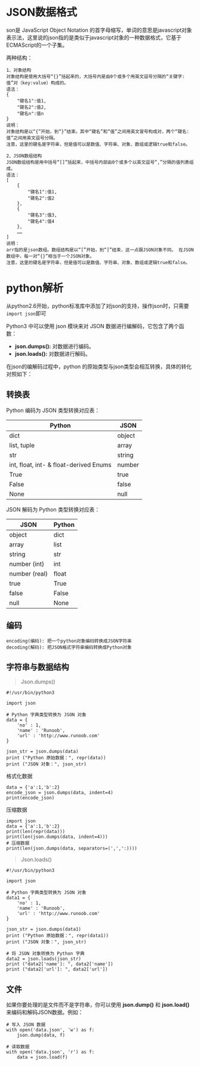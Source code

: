 # JSON数据格式

son是 JavaScript Object Notation 的首字母缩写，单词的意思是javascript对象表示法，这里说的json指的是类似于javascript对象的一种数据格式，它基于ECMAScript的一个子集。

两种结构：

```
1、对象结构
对象结构是使用大括号“{}”括起来的，大括号内是由0个或多个用英文逗号分隔的“关键字:值”对（key:value）构成的。
语法：
{
    "键名1":值1,
    "键名2":值2,
    "键名n":值n
}
说明：
对象结构是以“{”开始，到“}”结束。其中“键名”和“值”之间用英文冒号构成对，两个“键名:值”之间用英文逗号分隔。
注意，这里的键名是字符串，但是值可以是数值、字符串、对象、数组或逻辑true和false。

2、JSON数组结构
JSON数组结构是用中括号“[]”括起来，中括号内部由0个或多个以英文逗号“,”分隔的值列表组成。
语法：
[
    {
        "键名1":值1,
        "键名2":值2
    },
    {
        "键名3":值3,
        "键名4":值4
    },
    ……
]
说明：
arr指的是json数组。数组结构是以“[”开始，到“]”结束，这一点跟JSON对象不同。 在JSON数组中，每一对“{}”相当于一个JSON对象。 
注意，这里的键名是字符串，但是值可以是数值、字符串、对象、数组或逻辑true和false。
```

# python解析

从python2.6开始，python标准库中添加了对json的支持，操作json时，只需要`import json`即可

Python3 中可以使用 json 模块来对 JSON 数据进行编解码，它包含了两个函数：

- **json.dumps():** 对数据进行编码。
- **json.loads():** 对数据进行解码。

在json的编解码过程中，python 的原始类型与json类型会相互转换，具体的转化对照如下：

## 转换表

Python 编码为 JSON 类型转换对应表：

| Python                                 | JSON   |
| -------------------------------------- | ------ |
| dict                                   | object |
| list, tuple                            | array  |
| str                                    | string |
| int, float, int- & float-derived Enums | number |
| True                                   | true   |
| False                                  | false  |
| None                                   | null   |

JSON 解码为 Python 类型转换对应表：

| JSON          | Python |
| ------------- | ------ |
| object        | dict   |
| array         | list   |
| string        | str    |
| number (int)  | int    |
| number (real) | float  |
| true          | True   |
| false         | False  |
| null          | None   |

## 编码

```
encoding(编码): 把一个python对象编码转换成JSON字符串
decoding(解码): 把JSON格式字符串编码转换成Python对象
```

## 字符串与数据结构

> Json.dumps()

```
#!/usr/bin/python3

import json

# Python 字典类型转换为 JSON 对象
data = {
    'no' : 1,
    'name' : 'Runoob',
    'url' : 'http://www.runoob.com'
}

json_str = json.dumps(data)
print ("Python 原始数据：", repr(data))
print ("JSON 对象：", json_str)
```

格式化数据

```
data = {'a':1,'b':2}
encode_json = json.dumps(data, indent=4)
print(encode_json)
```

压缩数据

```
import json
data = {'a':1,'b':2}
print(len(repr(data)))
print(len(json.dumps(data, indent=4)))
# 压缩数据
print(len(json.dumps(data, separators=(',',':))))
```

> Json.loads()

```
#!/usr/bin/python3

import json

# Python 字典类型转换为 JSON 对象
data1 = {
    'no' : 1,
    'name' : 'Runoob',
    'url' : 'http://www.runoob.com'
}

json_str = json.dumps(data1)
print ("Python 原始数据：", repr(data1))
print ("JSON 对象：", json_str)

# 将 JSON 对象转换为 Python 字典
data2 = json.loads(json_str)
print ("data2['name']: ", data2['name'])
print ("data2['url']: ", data2['url'])
```

## 文件

如果你要处理的是文件而不是字符串，你可以使用 **json.dump()** 和 **json.load()** 来编码和解码JSON数据。例如：

```
# 写入 JSON 数据
with open('data.json', 'w') as f:
    json.dump(data, f)

# 读取数据
with open('data.json', 'r') as f:
    data = json.load(f)
```